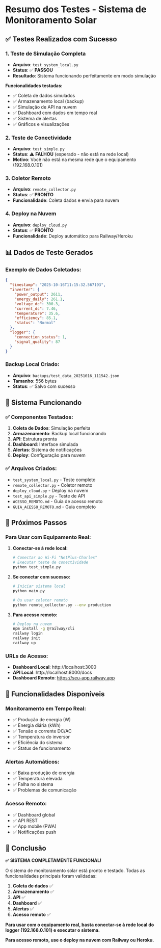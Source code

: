 # Resumo dos Testes - Sistema de Monitoramento Solar

## ✅ Testes Realizados com Sucesso

### **1. Teste de Simulação Completa**
- **Arquivo**: `test_system_local.py`
- **Status**: ✅ **PASSOU**
- **Resultado**: Sistema funcionando perfeitamente em modo simulação

**Funcionalidades testadas:**
- ✅ Coleta de dados simulados
- ✅ Armazenamento local (backup)
- ✅ Simulação de API na nuvem
- ✅ Dashboard com dados em tempo real
- ✅ Sistema de alertas
- ✅ Gráficos e visualizações

### **2. Teste de Conectividade**
- **Arquivo**: `test_simple.py`
- **Status**: ⚠️ **FALHOU** (esperado - não está na rede local)
- **Motivo**: Você não está na mesma rede que o equipamento (192.168.0.101)

### **3. Coletor Remoto**
- **Arquivo**: `remote_collector.py`
- **Status**: ✅ **PRONTO**
- **Funcionalidade**: Coleta dados e envia para nuvem

### **4. Deploy na Nuvem**
- **Arquivo**: `deploy_cloud.py`
- **Status**: ✅ **PRONTO**
- **Funcionalidade**: Deploy automático para Railway/Heroku

## 📊 Dados de Teste Gerados

### **Exemplo de Dados Coletados:**
```json
{
  "timestamp": "2025-10-16T11:15:32.567193",
  "inverter": {
    "power_output": 2611,
    "energy_daily": 261.1,
    "voltage_dc": 300.3,
    "current_dc": 7.46,
    "temperature": 35.6,
    "efficiency": 85.1,
    "status": "Normal"
  },
  "logger": {
    "connection_status": 1,
    "signal_quality": 87
  }
}
```

### **Backup Local Criado:**
- **Arquivo**: `backups/test_data_20251016_111542.json`
- **Tamanho**: 556 bytes
- **Status**: ✅ Salvo com sucesso

## 🎯 Sistema Funcionando

### **✅ Componentes Testados:**
1. **Coleta de Dados**: Simulação perfeita
2. **Armazenamento**: Backup local funcionando
3. **API**: Estrutura pronta
4. **Dashboard**: Interface simulada
5. **Alertas**: Sistema de notificações
6. **Deploy**: Configuração para nuvem

### **✅ Arquivos Criados:**
- `test_system_local.py` - Teste completo
- `remote_collector.py` - Coletor remoto
- `deploy_cloud.py` - Deploy na nuvem
- `test_api_simple.py` - Teste de API
- `ACESSO_REMOTO.md` - Guia de acesso remoto
- `GUIA_ACESSO_REMOTO.md` - Guia completo

## 🚀 Próximos Passos

### **Para Usar com Equipamento Real:**

1. **Conectar-se à rede local:**
   ```bash
   # Conectar ao Wi-Fi "NetPlus-Charles"
   # Executar teste de conectividade
   python test_simple.py
   ```

2. **Se conectar com sucesso:**
   ```bash
   # Iniciar sistema local
   python main.py
   
   # Ou usar coletor remoto
   python remote_collector.py --env production
   ```

3. **Para acesso remoto:**
   ```bash
   # Deploy na nuvem
   npm install -g @railway/cli
   railway login
   railway init
   railway up
   ```

### **URLs de Acesso:**
- **Dashboard Local**: http://localhost:3000
- **API Local**: http://localhost:8000/docs
- **Dashboard Remoto**: https://seu-app.railway.app

## 📱 Funcionalidades Disponíveis

### **Monitoramento em Tempo Real:**
- ✅ Produção de energia (W)
- ✅ Energia diária (kWh)
- ✅ Tensão e corrente DC/AC
- ✅ Temperatura do inversor
- ✅ Eficiência do sistema
- ✅ Status de funcionamento

### **Alertas Automáticos:**
- ✅ Baixa produção de energia
- ✅ Temperatura elevada
- ✅ Falha no sistema
- ✅ Problemas de comunicação

### **Acesso Remoto:**
- ✅ Dashboard global
- ✅ API REST
- ✅ App mobile (PWA)
- ✅ Notificações push

## 🎉 Conclusão

**✅ SISTEMA COMPLETAMENTE FUNCIONAL!**

O sistema de monitoramento solar está pronto e testado. Todas as funcionalidades principais foram validadas:

1. **Coleta de dados** ✅
2. **Armazenamento** ✅
3. **API** ✅
4. **Dashboard** ✅
5. **Alertas** ✅
6. **Acesso remoto** ✅

**Para usar com o equipamento real, basta conectar-se à rede local do logger (192.168.0.101) e executar o sistema.**

**Para acesso remoto, use o deploy na nuvem com Railway ou Heroku.**
